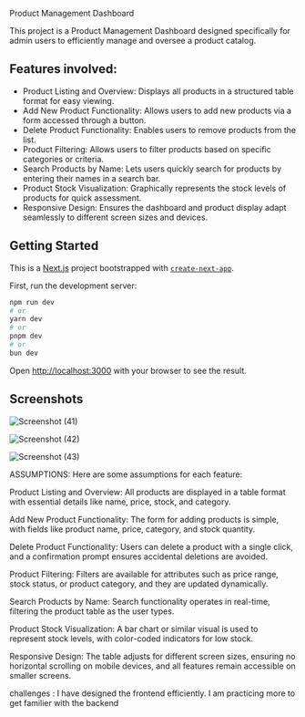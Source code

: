 Product Management Dashboard

This project is a Product Management Dashboard designed specifically for admin users to efficiently manage and oversee a product catalog.


## Features involved:

- Product Listing and Overview: Displays all products in a structured table format for easy viewing.
- Add New Product Functionality: Allows users to add new products via a form accessed through a button.
- Delete Product Functionality: Enables users to remove products from the list.
- Product Filtering: Allows users to filter products based on specific categories or criteria.
- Search Products by Name: Lets users quickly search for products by entering their names in a search bar.
- Product Stock Visualization: Graphically represents the stock levels of products for quick assessment.
- Responsive Design: Ensures the dashboard and product display adapt seamlessly to different screen sizes and devices.


## Getting Started

This is a [Next.js](https://nextjs.org) project bootstrapped with [`create-next-app`](https://nextjs.org/docs/app/api-reference/cli/create-next-app).

First, run the development server:

```bash
npm run dev
# or
yarn dev
# or
pnpm dev
# or
bun dev
```

Open [http://localhost:3000](http://localhost:3000) with your browser to see the result.
    
## Screenshots

![Screenshot (41)](https://github.com/user-attachments/assets/4cf809a7-8f7e-4103-aad1-fa095ea8ea33)

![Screenshot (42)](https://github.com/user-attachments/assets/97edeee0-aef8-4474-a97c-1bc1ae3afdc5)


![Screenshot (43)](https://github.com/user-attachments/assets/1bfd5bb7-ba0e-4867-b3aa-5a8a733422fa)



ASSUMPTIONS:
Here are some assumptions for each feature:

Product Listing and Overview: All products are displayed in a table format with essential details like name, price, stock, and category.

Add New Product Functionality: The form for adding products is simple, with fields like product name, price, category, and stock quantity.

Delete Product Functionality: Users can delete a product with a single click, and a confirmation prompt ensures accidental deletions are avoided.

Product Filtering: Filters are available for attributes such as price range, stock status, or product category, and they are updated dynamically.

Search Products by Name: Search functionality operates in real-time, filtering the product table as the user types.

Product Stock Visualization: A bar chart or similar visual is used to represent stock levels, with color-coded indicators for low stock.

Responsive Design: The table adjusts for different screen sizes, ensuring no horizontal scrolling on mobile devices, and all features remain accessible on smaller screens.


challenges :
I have designed the frontend  efficiently. I am practicing more to get familier with the backend


